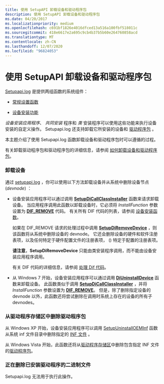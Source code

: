 ```yaml
---
title: 使用 SetupAPI 卸载设备和驱动程序包
description: 使用 SetupAPI 卸载设备和驱动程序包
ms.date: 04/20/2017
ms.localizationpriority: medium
ms.openlocfilehash: c691bf1826e4016dfced13a516a100fbf518011c
ms.sourcegitcommit: 418e6617e2a695c9cb4b37b5b60e264760858acd
ms.translationtype: MT
ms.contentlocale: zh-CN
ms.lasthandoff: 12/07/2020
ms.locfileid: "96824053"
---
```

# <a name="using-setupapi-to-uninstall-devices-and-driver-packages"></a>使用 SetupAPI 卸载设备和驱动程序包


[Setupapi.log](setupapi.md) 是提供两组函数的系统组件：

-   [常规设置函数](/previous-versions/ff544985(v=vs.85))

-   [设备安装功能](/previous-versions/ff541299(v=vs.85))

*设备安装应用程序*、 *共同安装* 程序和 *类* 安装程序可以使用这些功能来执行设备安装的自定义操作。 Setupapi.log 还支持卸载它所安装的设备和 [驱动程序包](driver-packages.md) 。

本主题介绍了使用 Setupapi.log 函数卸载设备和驱动程序包时可以遵循的过程。

有关卸载驱动程序包和驱动程序包的详细信息，请参阅 [如何卸载设备和驱动程序包](how-devices-and-driver-packages-are-uninstalled.md)。

### <a name="uninstalling-the-device"></a><a href="" id="uninstalling-the-device"></a> 卸载设备

通过 [setupapi.log](setupapi.md) ，你可以使用以下方法卸载设备并从系统中删除设备节点 (*devnode*) ：

-   设备安装应用程序可以通过调用 [**SetupDiCallClassInstaller**](/windows/win32/api/setupapi/nf-setupapi-setupdicallclassinstaller) 函数来请求卸载设备。 当应用程序调用此函数以卸载设备时，它必须将 *InstallFunction* 参数设置为 [**DIF_REMOVE**](./dif-remove.md) 代码。  有关所有 DIF 代码的列表，请参阅 [设备安装函数](/previous-versions/ff541307(v=vs.85))。

    如果在 DIF_REMOVE 请求的处理过程中调用 [**SetupDiRemoveDevice**](/windows/win32/api/setupapi/nf-setupapi-setupdiremovedevice) ，则该函数将从系统中删除设备的 devnode。 它还会删除设备的硬件和软件注册表项，以及任何特定于硬件配置文件的注册表项， () 特定于配置的注册表项。

    **请注意**，**SetupDiRemoveDevice** 只能由类安装程序调用，而不能由设备安装应用程序调用。  

    有关 DIF 代码的详细信息，请参阅 [处理 Dif 代码](handling-dif-codes.md)。

-   从 Windows 7 开始，设备安装应用程序可以通过调用 [**DiUninstallDevice**](/windows/win32/api/newdev/nf-newdev-diuninstalldevice) 函数来卸载设备。 此函数类似于调用 [**SetupDiCallClassInstaller**](/windows/win32/api/setupapi/nf-setupapi-setupdicallclassinstaller) ，并将 *InstallFunction* 参数设置为 [**DIF_REMOVE**](./dif-remove.md)。 但是，除了删除指定设备的 devnode 以外，此函数还将尝试删除在调用时系统上存在的设备的所有子 devnodes。

### <a name="deleting-a-driver-package-from-the-driver-store"></a><a href="" id="deleting-a-driver-package-from-the-driver-store"></a> 从驱动程序存储区中删除驱动程序包

从 Windows XP 开始，设备安装应用程序可以调用 [SetupUninstallOEMInf](/windows/win32/api/setupapi/nf-setupapi-setupuninstalloeminfa) 函数从系统 inf 文件目录中删除指定的 [INF 文件](overview-of-inf-files.md) 。

从 Windows Vista 开始，此函数还将从[驱动程序存储区](driver-store.md)中删除包含指定 INF 文件的[驱动程序包](driver-packages.md)。

### <a name="deleting-the-binary-files-of-the-installed-driver"></a><a href="" id="deleting-the-binary-files-of-the-installed-driver"></a> 正在删除已安装驱动程序的二进制文件

Setupapi.log 无法用于执行此操作。


